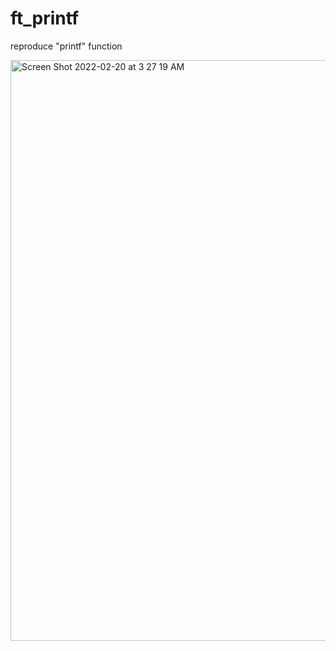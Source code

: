 # ft_printf
reproduce "printf" function




<img width="929" alt="Screen Shot 2022-02-20 at 3 27 19 AM" src="https://user-images.githubusercontent.com/71084868/154822503-372b2eb8-7328-40fd-96aa-396a6ea113b3.png">
